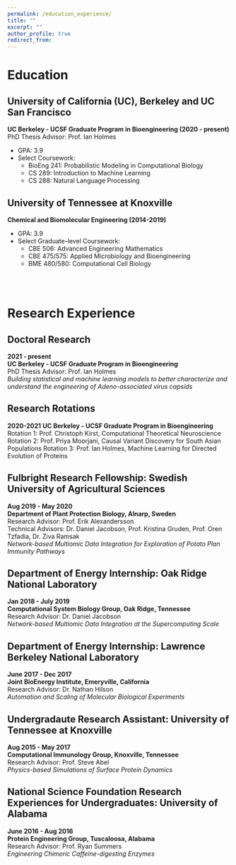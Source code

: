 ```yaml
---
permalink: /education_experience/
title: ""
excerpt: ""
author_profile: true
redirect_from: 
---
```


# Education
## University of California (UC), Berkeley and UC San Francisco
**UC Berkeley - UCSF Graduate Program in Bioengineering (2020 - present)**  
PhD Thesis Advisor: Prof. Ian Holmes  
- GPA: 3.9
- Select Coursework:
  - BioEng 241: Probabilistic Modeling in Computational Biology
  - CS 289: Introduction to Machine Learning
  - CS 288: Natural Language Processing
  
## University of Tennessee at Knoxville
**Chemical and Biomolecular Engineering (2014-2019)**  
- GPA: 3.9
- Select Graduate-level Coursework:
  - CBE 506: Advanced Engineering Mathematics
  - CBE 475/575: Applied Microbiology and Bioengineering
  - BME 480/580: Computational Cell Biology
  
<br/><br/>
  
# Research Experience
## Doctoral Research
**2021 - present**  
**UC Berkeley - UCSF Graduate Program in Bioengineering**  
PhD Thesis Advisor: Prof. Ian Holmes  
*Building statistical and machine learning models to better characterize and understand the engineering of Adeno-associated virus capsids*  

## Research Rotations
**2020-2021**
**UC Berkeley - UCSF Graduate Program in Bioengineering** 
Rotation 1: Prof. Christoph Kirst, Computational Theoretical Neuroscience
Rotation 2: Prof. Priya Moorjani, Causal Variant Discovery for South Asian Populations
Rotation 3: Prof. Ian Holmes, Machine Learning for Directed Evolution of Proteins
  
## Fulbright Research Fellowship: Swedish University of Agricultural Sciences
**Aug 2019 - May 2020**  
**Department of Plant Protection Biology, Alnarp, Sweden**  
Research Advisor: Prof. Erik Alexandersson  
Technical Advisors: Dr. Daniel Jacobson, Prof. Kristina Gruden, Prof. Oren Tzfadia, Dr. Ziva Ramsak  
*Network-based Multiomic Data Integration for Exploration of Potato Plan Immunity Pathways*  
  
## Department of Energy Internship: Oak Ridge National Laboratory
**Jan 2018 - July 2019**  
**Computational System Biology Group, Oak Ridge, Tennessee**  
Research Advisor: Dr. Daniel Jacobson  
*Network-based Multiomic Data Integration at the Supercomputing Scale*  
  
## Department of Energy Internship: Lawrence Berkeley National Laboratory
**June 2017 - Dec 2017**  
**Joint BioEnergy Institute, Emeryville, California**  
Research Advisor: Dr. Nathan Hilson  
*Automation and Scaling of Molecular Biological Experiments*  
  
## Undergradaute Research Assistant: University of Tennessee at Knoxville
**Aug 2015 - May 2017**  
**Computational Immunology Group, Knoxville, Tennessee**  
Research Advisor: Prof. Steve Abel  
*Physics-based Simulations of Surface Protein Dynamics*  
  
## National Science Foundation Research Experiences for Undergraduates: University of Alabama
**June 2016 - Aug 2016**  
**Protein Engineering Group, Tuscaloosa, Alabama**  
Research Advisor: Prof. Ryan Summers  
*Engineering Chimeric Caffeine-digesting Enzymes*  
